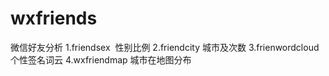 # wxfriends
微信好友分析
1.friendsex  性别比例
2.friendcity 城市及次数
3.frienwordcloud 个性签名词云
4.wxfriendmap 城市在地图分布
